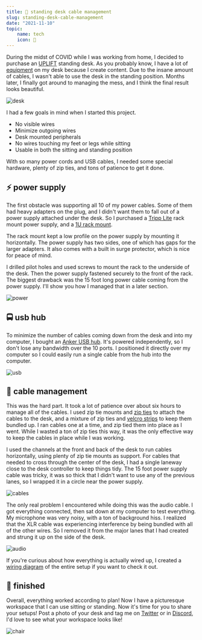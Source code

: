 ```yaml
---
title: 🔌 standing desk cable management
slug: standing-desk-cable-management
date: "2021-11-10"
topic:
    name: tech
    icon: 🔌
---
```


During the midst of COVID while I was working from home, I decided to purchase an [UPLIFT][uplift] standing desk. As you probably know, I have a lot of [equipment][uses] on my desk because I create content. Due to the insane amount of cables, I wasn't able to use the desk in the standing position. Months later, I finally got around to managing the mess, and I think the final result looks beautiful.

![desk][desk]

I had a few goals in mind when I started this project.

-   No visible wires
-   Minimize outgoing wires
-   Desk mounted peripherals
-   No wires touching my feet or legs while sitting
-   Usable in both the sitting and standing position

With so many power cords and USB cables, I needed some special hardware, plenty of zip ties, and tons of patience to get it done.

## ⚡ power supply

The first obstacle was supporting all 10 of my power cables. Some of them had heavy adapters on the plug, and I didn't want them to fall out of a power supply attached under the desk. So I purchased a [Tripp Lite][tripp-lite] rack mount power supply, and a [1U rack mount][rack-mount].

The rack mount kept a low profile on the power supply by mounting it horizontally. The power supply has two sides, one of which has gaps for the larger adapters. It also comes with a built in surge protector, which is nice for peace of mind.

I drilled pilot holes and used screws to mount the rack to the underside of the desk. Then the power supply fastened securely to the front of the rack. The biggest drawback was the 15 foot long power cable coming from the power supply. I'll show you how I managed that in a later section.

![power][power]

## 🚍 usb hub

To minimize the number of cables coming down from the desk and into my computer, I bought an [Anker USB hub][anker]. It's powered independently, so I don't lose any bandwidth over the 10 ports. I positioned it directly over my computer so I could easily run a single cable from the hub into the computer.

![usb][usb]

## 🔌 cable management

This was the hard part. It took a lot of patience over about six hours to manage all of the cables. I used zip tie mounts and [zip ties][zip-ties] to attach the cables to the desk, and a mixture of zip ties and [velcro strips][velcro-strips] to keep them bundled up. I ran cables one at a time, and zip tied them into place as I went. While I wasted a ton of zip ties this way, it was the only effective way to keep the cables in place while I was working.

I used the channels at the front and back of the desk to run cables horizontally, using plenty of zip tie mounts as support. For cables that needed to cross through the center of the desk, I had a single laneway close to the desk controller to keep things tidy. The 15 foot power supply cable was tricky, it was so thick that I didn't want to use any of the previous lanes, so I wrapped it in a circle near the power supply.

![cables][cables]

The only real problem I encountered while doing this was the audio cable. I got everything connected, then sat down at my computer to test everything. My microphone was very noisy, with a ton of background hiss. I realized that the XLR cable was experiencing interference by being bundled with all of the other wires. So I removed it from the major lanes that I had created and strung it up on the side of the desk.

![audio][audio]

If you're curious about how everything is actually wired up, I created a [wiring diagram][wiring] of the entire setup if you want to check it out.

## 🤩 finished

Overall, everything worked according to plan! Now I have a picturesque workspace that I can use sitting or standing. Now it's time for you to share your setups! Post a photo of your desk and tag me on [Twitter][twitter] or in [Discord][discord], I'd love to see what your workspace looks like!

![chair][chair]

[desk]: /images/posts/desk.jpg
[audio]: /images/posts/audio.jpg
[cables]: /images/posts/cables.jpg
[power]: /images/posts/power.jpg
[usb]: /images/posts/usb.jpg
[chair]: /images/posts/chair.jpg
[uplift]: https://upliftdesk.com
[uses]: https://bradgarropy.com/uses
[tripp-lite]: https://amazon.com/gp/product/B00006B83A?tag=bradgarropy00-20
[rack-mount]: https://amazon.com/gp/product/B0822MJRT9?tag=bradgarropy00-20
[anker]: https://amazon.com/gp/product/B005NGQWL2?tag=bradgarropy00-20
[zip-ties]: https://amazon.com/Adhesive-Management-Anchors-Organizer-Holders/dp/B08F77YVYB?tag=bradgarropy00-20
[velcro-strips]: https://amazon.com/gp/product/B001E1Y5O6?tag=bradgarropy00-20
[twitter]: https://twitter.com/bradgarropy
[discord]: https://bradgarropy.com/discord
[wiring]: https://figma.com/file/zZRndHhjo3waexZliYR9Yt/desk
